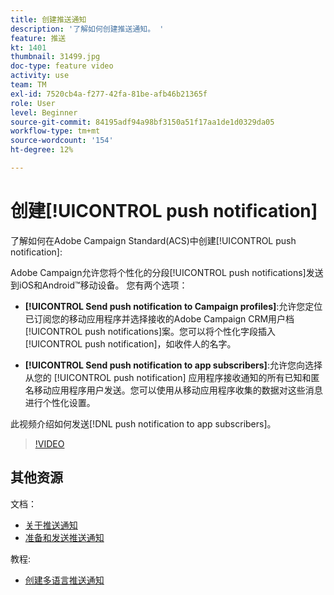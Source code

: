 ```yaml
---
title: 创建推送通知
description: '了解如何创建推送通知。 '
feature: 推送
kt: 1401
thumbnail: 31499.jpg
doc-type: feature video
activity: use
team: TM
exl-id: 7520cb4a-f277-42fa-81be-afb46b21365f
role: User
level: Beginner
source-git-commit: 84195adf94a98bf3150a51f17aa1de1d0329da05
workflow-type: tm+mt
source-wordcount: '154'
ht-degree: 12%

---
```


# 创建[!UICONTROL push notification]

了解如何在Adobe Campaign Standard(ACS)中创建[!UICONTROL push notification]:

Adobe Campaign允许您将个性化的分段[!UICONTROL push notifications]发送到iOS和Android™移动设备。 您有两个选项：

* **[!UICONTROL Send push notification to Campaign profiles]**:允许您定位已订阅您的移动应用程序并选择接收的Adobe Campaign CRM用户档 [!UICONTROL push notifications]案。您可以将个性化字段插入[!UICONTROL push notification]，如收件人的名字。

* **[!UICONTROL Send push notification to app subscribers]**:允许您向选择从您的 [!UICONTROL push notification] 应用程序接收通知的所有已知和匿名移动应用程序用户发送。您可以使用从移动应用程序收集的数据对这些消息进行个性化设置。

此视频介绍如何发送[!DNL push notification to app subscribers]。

>[!VIDEO](https://video.tv.adobe.com/v/31499?quality=12)

## 其他资源

文档：

* [关于推送通知](https://experienceleague.adobe.com/docs/campaign-standard/using/communication-channels/push-notifications/about-push-notifications.html)
* [准备和发送推送通知](https://experienceleague.adobe.com/docs/campaign-standard/using/communication-channels/push-notifications/preparing-and-sending-a-push-notification.html)

教程:

* [创建多语言推送通知](/help/communication-channels/mobile/push-notifications/creating-multilingual-push-notifications.md)
